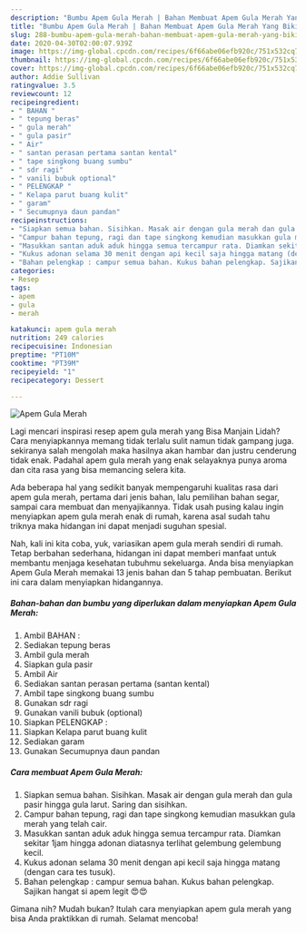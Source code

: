 ```yaml
---
description: "Bumbu Apem Gula Merah | Bahan Membuat Apem Gula Merah Yang Bikin Ngiler"
title: "Bumbu Apem Gula Merah | Bahan Membuat Apem Gula Merah Yang Bikin Ngiler"
slug: 288-bumbu-apem-gula-merah-bahan-membuat-apem-gula-merah-yang-bikin-ngiler
date: 2020-04-30T02:00:07.939Z
image: https://img-global.cpcdn.com/recipes/6f66abe06efb920c/751x532cq70/apem-gula-merah-foto-resep-utama.jpg
thumbnail: https://img-global.cpcdn.com/recipes/6f66abe06efb920c/751x532cq70/apem-gula-merah-foto-resep-utama.jpg
cover: https://img-global.cpcdn.com/recipes/6f66abe06efb920c/751x532cq70/apem-gula-merah-foto-resep-utama.jpg
author: Addie Sullivan
ratingvalue: 3.5
reviewcount: 12
recipeingredient:
- " BAHAN "
- " tepung beras"
- " gula merah"
- " gula pasir"
- " Air"
- " santan perasan pertama santan kental"
- " tape singkong buang sumbu"
- " sdr ragi"
- " vanili bubuk optional"
- " PELENGKAP "
- " Kelapa parut buang kulit"
- " garam"
- " Secumupnya daun pandan"
recipeinstructions:
- "Siapkan semua bahan. Sisihkan. Masak air dengan gula merah dan gula pasir hingga gula larut. Saring dan sisihkan."
- "Campur bahan tepung, ragi dan tape singkong kemudian masukkan gula merah yang telah cair."
- "Masukkan santan aduk aduk hingga semua tercampur rata. Diamkan sekitar 1jam hingga adonan diatasnya terlihat gelembung gelembung kecil."
- "Kukus adonan selama 30 menit dengan api kecil saja hingga matang (dengan cara tes tusuk)."
- "Bahan pelengkap : campur semua bahan. Kukus bahan pelengkap. Sajikan hangat si apem legit 😍😍"
categories:
- Resep
tags:
- apem
- gula
- merah

katakunci: apem gula merah 
nutrition: 249 calories
recipecuisine: Indonesian
preptime: "PT10M"
cooktime: "PT39M"
recipeyield: "1"
recipecategory: Dessert

---
```



![Apem Gula Merah](https://img-global.cpcdn.com/recipes/6f66abe06efb920c/751x532cq70/apem-gula-merah-foto-resep-utama.jpg)

Lagi mencari inspirasi resep apem gula merah yang Bisa Manjain Lidah? Cara menyiapkannya memang tidak terlalu sulit namun tidak gampang juga. sekiranya salah mengolah maka hasilnya akan hambar dan justru cenderung tidak enak. Padahal apem gula merah yang enak selayaknya punya aroma dan cita rasa yang bisa memancing selera kita.

Ada beberapa hal yang sedikit banyak mempengaruhi kualitas rasa dari apem gula merah, pertama dari jenis bahan, lalu pemilihan bahan segar, sampai cara membuat dan menyajikannya. Tidak usah pusing kalau ingin menyiapkan apem gula merah enak di rumah, karena asal sudah tahu triknya maka hidangan ini dapat menjadi suguhan spesial.




Nah, kali ini kita coba, yuk, variasikan apem gula merah sendiri di rumah. Tetap berbahan sederhana, hidangan ini dapat memberi manfaat untuk membantu menjaga kesehatan tubuhmu sekeluarga. Anda bisa menyiapkan Apem Gula Merah memakai 13 jenis bahan dan 5 tahap pembuatan. Berikut ini cara dalam menyiapkan hidangannya.

<!--inarticleads1-->

##### Bahan-bahan dan bumbu yang diperlukan dalam menyiapkan Apem Gula Merah:

1. Ambil  BAHAN :
1. Sediakan  tepung beras
1. Ambil  gula merah
1. Siapkan  gula pasir
1. Ambil  Air
1. Sediakan  santan perasan pertama (santan kental)
1. Ambil  tape singkong buang sumbu
1. Gunakan  sdr ragi
1. Gunakan  vanili bubuk (optional)
1. Siapkan  PELENGKAP :
1. Siapkan  Kelapa parut buang kulit
1. Sediakan  garam
1. Gunakan  Secumupnya daun pandan




<!--inarticleads2-->

##### Cara membuat Apem Gula Merah:

1. Siapkan semua bahan. Sisihkan. Masak air dengan gula merah dan gula pasir hingga gula larut. Saring dan sisihkan.
1. Campur bahan tepung, ragi dan tape singkong kemudian masukkan gula merah yang telah cair.
1. Masukkan santan aduk aduk hingga semua tercampur rata. Diamkan sekitar 1jam hingga adonan diatasnya terlihat gelembung gelembung kecil.
1. Kukus adonan selama 30 menit dengan api kecil saja hingga matang (dengan cara tes tusuk).
1. Bahan pelengkap : campur semua bahan. Kukus bahan pelengkap. Sajikan hangat si apem legit 😍😍




Gimana nih? Mudah bukan? Itulah cara menyiapkan apem gula merah yang bisa Anda praktikkan di rumah. Selamat mencoba!
